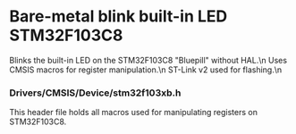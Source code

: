 # Bare-metal blink built-in LED STM32F103C8

Blinks the built-in LED on the STM32F103C8 "Bluepill" without HAL.\n
Uses CMSIS macros for register manipulation.\n
ST-Link v2 used for flashing.\n

### Drivers/CMSIS/Device/stm32f103xb.h
This header file holds all macros used for manipulating registers on STM32F103C8.


